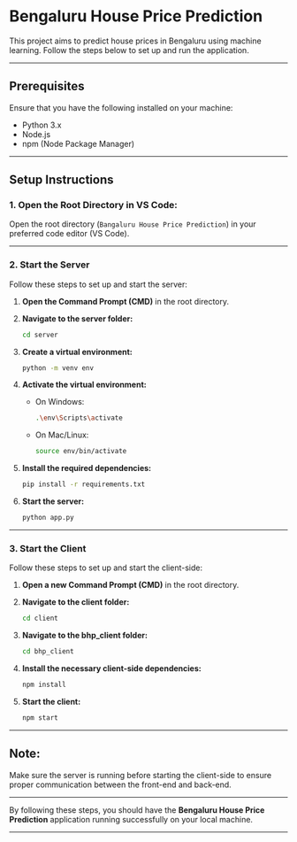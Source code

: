 # Bengaluru House Price Prediction

This project aims to predict house prices in Bengaluru using machine learning. Follow the steps below to set up and run the application.

---

## **Prerequisites**

Ensure that you have the following installed on your machine:

- Python 3.x
- Node.js
- npm (Node Package Manager)

---

## **Setup Instructions**

### **1. Open the Root Directory in VS Code:**

Open the root directory (`Bangaluru House Price Prediction`) in your preferred code editor (VS Code).

---

### **2. Start the Server**

Follow these steps to set up and start the server:

1. **Open the Command Prompt (CMD)** in the root directory.

2. **Navigate to the server folder:**
   ```bash
   cd server
   ```

3. **Create a virtual environment:**
   ```bash
   python -m venv env
   ```

4. **Activate the virtual environment:**
   - On Windows:
     ```bash
     .\env\Scripts\activate
     ```
   - On Mac/Linux:
     ```bash
     source env/bin/activate
     ```

5. **Install the required dependencies:**
   ```bash
   pip install -r requirements.txt
   ```

6. **Start the server:**
   ```bash
   python app.py
   ```

---

### **3. Start the Client**

Follow these steps to set up and start the client-side:

1. **Open a new Command Prompt (CMD)** in the root directory.

2. **Navigate to the client folder:**
   ```bash
   cd client
   ```

3. **Navigate to the bhp_client folder:**
   ```bash
   cd bhp_client
   ```

4. **Install the necessary client-side dependencies:**
   ```bash
   npm install
   ```

5. **Start the client:**
   ```bash
   npm start
   ```

---

## **Note:**
Make sure the server is running before starting the client-side to ensure proper communication between the front-end and back-end.

---

By following these steps, you should have the **Bengaluru House Price Prediction** application running successfully on your local machine.

---
```
